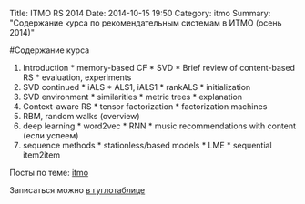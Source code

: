 Title: ITMO RS 2014
Date: 2014-10-15 19:50
Category: itmo
Summary: "Содержание курса по рекомендательным системам в ИТМО (осень 2014)"


#Содержание курса
  1. Introduction 
    * memory-based CF
    * SVD
    * Brief review of content-based RS
    * evaluation, experiments
  2. SVD continued
    * iALS
    * ALS1, iALS1
    * rankALS
    * initialization
  3. SVD environment
    * similarities
    * metric trees
    * explanation
  4. Context-aware RS
    * tensor factorization
    * factorization machines
  5. RBM, random walks (overview)
  6. deep learning
    * word2vec
    * RNN
    * music recommendations with content (если успеем)
  7. sequence methods
    * stationless/based models
    * LME
    * sequential item2item

Посты по теме: [itmo]({category}itmo)

Записаться можно [в гуглотаблице](https://docs.google.com/spreadsheets/d/1v_Hqs7BjI-hR8tPOsRJHJ8wrtZHzQnB0JeuW3s09cT8/edit?usp=sharing)